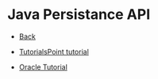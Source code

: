 # Java Persistance API

+ [Back](../README.md)

+ [TutorialsPoint tutorial](tutorialspoint/README.md)
+ [Oracle Tutorial](docsoracle/README.md)
